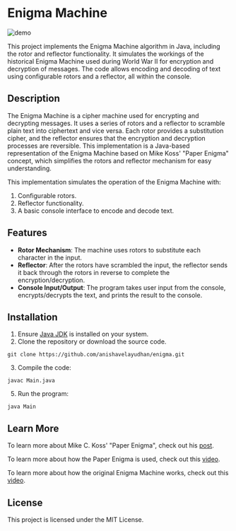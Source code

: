 # Enigma Machine
![demo](https://i.imgur.com/kRge8M8.png)

This project implements the Enigma Machine algorithm in Java, including the rotor and reflector functionality. It simulates the workings of the historical Enigma Machine used during World War II for encryption and decryption of messages. The code allows encoding and decoding of text using configurable rotors and a reflector, all within the console.

## Description

The Enigma Machine is a cipher machine used for encrypting and decrypting messages. It uses a series of rotors and a reflector to scramble plain text into ciphertext and vice versa. Each rotor provides a substitution cipher, and the reflector ensures that the encryption and decryption processes are reversible. This implementation is a Java-based representation of the Enigma Machine based on Mike Koss' "Paper Enigma" concept, which simplifies the rotors and reflector mechanism for easy understanding.

This implementation simulates the operation of the Enigma Machine with:
1. Configurable rotors.
2. Reflector functionality.
3. A basic console interface to encode and decode text.

## Features

- **Rotor Mechanism**: The machine uses rotors to substitute each character in the input.
- **Reflector**: After the rotors have scrambled the input, the reflector sends it back through the rotors in reverse to complete the encryption/decryption.
- **Console Input/Output**: The program takes user input from the console, encrypts/decrypts the text, and prints the result to the console.

## Installation

1. Ensure [Java JDK](https://www.oracle.com/java/technologies/downloads/) is installed on your system.
2. Clone the repository or download the source code.
 ```
git clone https://github.com/anishavelayudhan/enigma.git
```
3. Compile the code:
```
javac Main.java
```
5. Run the program:
```
java Main
```

## Learn More
To learn more about Mike C. Koss' "Paper Enigma", check out his [post](https://mckoss.com/posts/paper-enigma/).

To learn more about how the Paper Enigma is used, check out this [video](https://www.youtube.com/watch?v=UKbP3Rjxhy0).

To learn more about how the original Enigma Machine works, check out this [video](https://youtu.be/ybkkiGtJmkM?si=t3yGqe52_aXOkqT7).


## License
This project is licensed under the MIT License.
